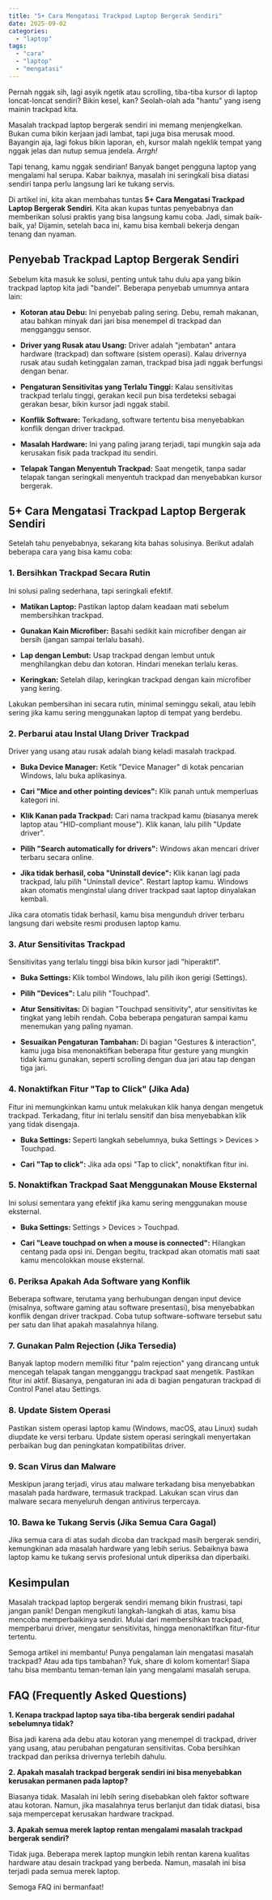 ```yaml
---
title: "5+ Cara Mengatasi Trackpad Laptop Bergerak Sendiri"
date: 2025-09-02
categories: 
  - "laptop"
tags: 
  - "cara"
  - "laptop"
  - "mengatasi"
---
```


Pernah nggak sih, lagi asyik ngetik atau scrolling, tiba-tiba kursor di laptop loncat-loncat sendiri? Bikin kesel, kan? Seolah-olah ada "hantu" yang iseng mainin trackpad kita.

Masalah trackpad laptop bergerak sendiri ini memang menjengkelkan. Bukan cuma bikin kerjaan jadi lambat, tapi juga bisa merusak mood. Bayangin aja, lagi fokus bikin laporan, eh, kursor malah ngeklik tempat yang nggak jelas dan nutup semua jendela. _Arrgh!_

Tapi tenang, kamu nggak sendirian! Banyak banget pengguna laptop yang mengalami hal serupa. Kabar baiknya, masalah ini seringkali bisa diatasi sendiri tanpa perlu langsung lari ke tukang servis.

Di artikel ini, kita akan membahas tuntas **5+ Cara Mengatasi Trackpad Laptop Bergerak Sendiri**. Kita akan kupas tuntas penyebabnya dan memberikan solusi praktis yang bisa langsung kamu coba. Jadi, simak baik-baik, ya! Dijamin, setelah baca ini, kamu bisa kembali bekerja dengan tenang dan nyaman.

## Penyebab Trackpad Laptop Bergerak Sendiri

Sebelum kita masuk ke solusi, penting untuk tahu dulu apa yang bikin trackpad laptop kita jadi "bandel". Beberapa penyebab umumnya antara lain:

- **Kotoran atau Debu:** Ini penyebab paling sering. Debu, remah makanan, atau bahkan minyak dari jari bisa menempel di trackpad dan mengganggu sensor.
    
- **Driver yang Rusak atau Usang:** Driver adalah "jembatan" antara hardware (trackpad) dan software (sistem operasi). Kalau drivernya rusak atau sudah ketinggalan zaman, trackpad bisa jadi nggak berfungsi dengan benar.
    
- **Pengaturan Sensitivitas yang Terlalu Tinggi:** Kalau sensitivitas trackpad terlalu tinggi, gerakan kecil pun bisa terdeteksi sebagai gerakan besar, bikin kursor jadi nggak stabil.
    
- **Konflik Software:** Terkadang, software tertentu bisa menyebabkan konflik dengan driver trackpad.
    
- **Masalah Hardware:** Ini yang paling jarang terjadi, tapi mungkin saja ada kerusakan fisik pada trackpad itu sendiri.
    
- **Telapak Tangan Menyentuh Trackpad:** Saat mengetik, tanpa sadar telapak tangan seringkali menyentuh trackpad dan menyebabkan kursor bergerak.
    

## 5+ Cara Mengatasi Trackpad Laptop Bergerak Sendiri

Setelah tahu penyebabnya, sekarang kita bahas solusinya. Berikut adalah beberapa cara yang bisa kamu coba:

### 1\. Bersihkan Trackpad Secara Rutin

Ini solusi paling sederhana, tapi seringkali efektif.

- **Matikan Laptop:** Pastikan laptop dalam keadaan mati sebelum membersihkan trackpad.
    
- **Gunakan Kain Microfiber:** Basahi sedikit kain microfiber dengan air bersih (jangan sampai terlalu basah).
    
- **Lap dengan Lembut:** Usap trackpad dengan lembut untuk menghilangkan debu dan kotoran. Hindari menekan terlalu keras.
    
- **Keringkan:** Setelah dilap, keringkan trackpad dengan kain microfiber yang kering.
    

Lakukan pembersihan ini secara rutin, minimal seminggu sekali, atau lebih sering jika kamu sering menggunakan laptop di tempat yang berdebu.

### 2\. Perbarui atau Instal Ulang Driver Trackpad

Driver yang usang atau rusak adalah biang keladi masalah trackpad.

- **Buka Device Manager:** Ketik "Device Manager" di kotak pencarian Windows, lalu buka aplikasinya.
    
- **Cari "Mice and other pointing devices":** Klik panah untuk memperluas kategori ini.
    
- **Klik Kanan pada Trackpad:** Cari nama trackpad kamu (biasanya merek laptop atau "HID-compliant mouse"). Klik kanan, lalu pilih "Update driver".
    
- **Pilih "Search automatically for drivers":** Windows akan mencari driver terbaru secara online.
    
- **Jika tidak berhasil, coba "Uninstall device":** Klik kanan lagi pada trackpad, lalu pilih "Uninstall device". Restart laptop kamu. Windows akan otomatis menginstal ulang driver trackpad saat laptop dinyalakan kembali.
    

Jika cara otomatis tidak berhasil, kamu bisa mengunduh driver terbaru langsung dari website resmi produsen laptop kamu.

### 3\. Atur Sensitivitas Trackpad

Sensitivitas yang terlalu tinggi bisa bikin kursor jadi "hiperaktif".

- **Buka Settings:** Klik tombol Windows, lalu pilih ikon gerigi (Settings).
    
- **Pilih "Devices":** Lalu pilih "Touchpad".
    
- **Atur Sensitivitas:** Di bagian "Touchpad sensitivity", atur sensitivitas ke tingkat yang lebih rendah. Coba beberapa pengaturan sampai kamu menemukan yang paling nyaman.
    
- **Sesuaikan Pengaturan Tambahan:** Di bagian "Gestures & interaction", kamu juga bisa menonaktifkan beberapa fitur gesture yang mungkin tidak kamu gunakan, seperti scrolling dengan dua jari atau tap dengan tiga jari.
    

### 4\. Nonaktifkan Fitur "Tap to Click" (Jika Ada)

Fitur ini memungkinkan kamu untuk melakukan klik hanya dengan mengetuk trackpad. Terkadang, fitur ini terlalu sensitif dan bisa menyebabkan klik yang tidak disengaja.

- **Buka Settings:** Seperti langkah sebelumnya, buka Settings > Devices > Touchpad.
    
- **Cari "Tap to click":** Jika ada opsi "Tap to click", nonaktifkan fitur ini.
    

### 5\. Nonaktifkan Trackpad Saat Menggunakan Mouse Eksternal

Ini solusi sementara yang efektif jika kamu sering menggunakan mouse eksternal.

- **Buka Settings:** Settings > Devices > Touchpad.
    
- **Cari "Leave touchpad on when a mouse is connected":** Hilangkan centang pada opsi ini. Dengan begitu, trackpad akan otomatis mati saat kamu mencolokkan mouse eksternal.
    

### 6\. Periksa Apakah Ada Software yang Konflik

Beberapa software, terutama yang berhubungan dengan input device (misalnya, software gaming atau software presentasi), bisa menyebabkan konflik dengan driver trackpad. Coba tutup software-software tersebut satu per satu dan lihat apakah masalahnya hilang.

### 7\. Gunakan Palm Rejection (Jika Tersedia)

Banyak laptop modern memiliki fitur "palm rejection" yang dirancang untuk mencegah telapak tangan mengganggu trackpad saat mengetik. Pastikan fitur ini aktif. Biasanya, pengaturan ini ada di bagian pengaturan trackpad di Control Panel atau Settings.

### 8\. Update Sistem Operasi

Pastikan sistem operasi laptop kamu (Windows, macOS, atau Linux) sudah diupdate ke versi terbaru. Update sistem operasi seringkali menyertakan perbaikan bug dan peningkatan kompatibilitas driver.

### 9\. Scan Virus dan Malware

Meskipun jarang terjadi, virus atau malware terkadang bisa menyebabkan masalah pada hardware, termasuk trackpad. Lakukan scan virus dan malware secara menyeluruh dengan antivirus terpercaya.

### 10\. Bawa ke Tukang Servis (Jika Semua Cara Gagal)

Jika semua cara di atas sudah dicoba dan trackpad masih bergerak sendiri, kemungkinan ada masalah hardware yang lebih serius. Sebaiknya bawa laptop kamu ke tukang servis profesional untuk diperiksa dan diperbaiki.

## Kesimpulan

Masalah trackpad laptop bergerak sendiri memang bikin frustrasi, tapi jangan panik! Dengan mengikuti langkah-langkah di atas, kamu bisa mencoba memperbaikinya sendiri. Mulai dari membersihkan trackpad, memperbarui driver, mengatur sensitivitas, hingga menonaktifkan fitur-fitur tertentu.

Semoga artikel ini membantu! Punya pengalaman lain mengatasi masalah trackpad? Atau ada tips tambahan? Yuk, share di kolom komentar! Siapa tahu bisa membantu teman-teman lain yang mengalami masalah serupa.

## FAQ (Frequently Asked Questions)

**1\. Kenapa trackpad laptop saya tiba-tiba bergerak sendiri padahal sebelumnya tidak?**

Bisa jadi karena ada debu atau kotoran yang menempel di trackpad, driver yang usang, atau perubahan pengaturan sensitivitas. Coba bersihkan trackpad dan periksa drivernya terlebih dahulu.

**2\. Apakah masalah trackpad bergerak sendiri ini bisa menyebabkan kerusakan permanen pada laptop?**

Biasanya tidak. Masalah ini lebih sering disebabkan oleh faktor software atau kotoran. Namun, jika masalahnya terus berlanjut dan tidak diatasi, bisa saja mempercepat kerusakan hardware trackpad.

**3\. Apakah semua merek laptop rentan mengalami masalah trackpad bergerak sendiri?**

Tidak juga. Beberapa merek laptop mungkin lebih rentan karena kualitas hardware atau desain trackpad yang berbeda. Namun, masalah ini bisa terjadi pada semua merek laptop.

Semoga FAQ ini bermanfaat!
